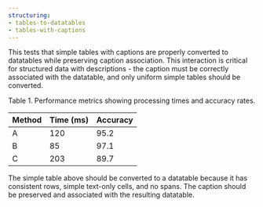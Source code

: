 ```yaml
---
structuring:
- tables-to-datatables
- tables-with-captions
---
```


This tests that simple tables with captions are properly converted to datatables while preserving caption association. This interaction is critical for structured data with descriptions - the caption must be correctly associated with the datatable, and only uniform simple tables should be converted.

Table 1. Performance metrics showing processing times and accuracy rates.

| Method | Time (ms) | Accuracy |
|--------|-----------|----------|
| A      | 120       | 95.2     |
| B      | 85        | 97.1     |
| C      | 203       | 89.7     |

The simple table above should be converted to a datatable because it has consistent rows, simple text-only cells, and no spans. The caption should be preserved and associated with the resulting datatable.
